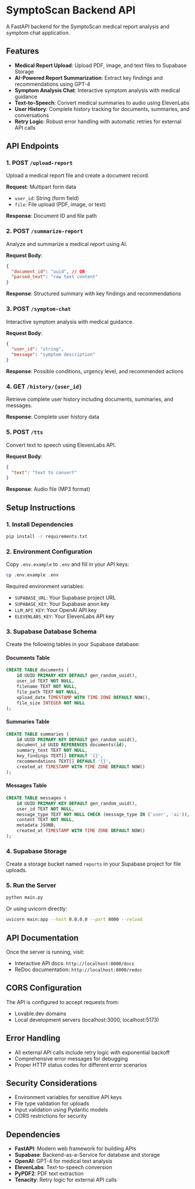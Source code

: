 # SymptoScan Backend API

A FastAPI backend for the SymptoScan medical report analysis and symptom chat application.

## Features

- **Medical Report Upload**: Upload PDF, image, and text files to Supabase Storage
- **AI-Powered Report Summarization**: Extract key findings and recommendations using GPT-4
- **Symptom Analysis Chat**: Interactive symptom analysis with medical guidance
- **Text-to-Speech**: Convert medical summaries to audio using ElevenLabs
- **User History**: Complete history tracking for documents, summaries, and conversations
- **Retry Logic**: Robust error handling with automatic retries for external API calls

## API Endpoints

### 1. POST `/upload-report`
Upload a medical report file and create a document record.

**Request**: Multipart form data
- `user_id`: String (form field)
- `file`: File upload (PDF, image, or text)

**Response**: Document ID and file path

### 2. POST `/summarize-report`
Analyze and summarize a medical report using AI.

**Request Body**:
```json
{
  "document_id": "uuid", // OR
  "parsed_text": "raw text content"
}
```

**Response**: Structured summary with key findings and recommendations

### 3. POST `/symptom-chat`
Interactive symptom analysis with medical guidance.

**Request Body**:
```json
{
  "user_id": "string",
  "message": "symptom description"
}
```

**Response**: Possible conditions, urgency level, and recommended actions

### 4. GET `/history/{user_id}`
Retrieve complete user history including documents, summaries, and messages.

**Response**: Complete user history data

### 5. POST `/tts`
Convert text to speech using ElevenLabs API.

**Request Body**:
```json
{
  "text": "text to convert"
}
```

**Response**: Audio file (MP3 format)

## Setup Instructions

### 1. Install Dependencies
```bash
pip install -r requirements.txt
```

### 2. Environment Configuration
Copy `.env.example` to `.env` and fill in your API keys:

```bash
cp .env.example .env
```

Required environment variables:
- `SUPABASE_URL`: Your Supabase project URL
- `SUPABASE_KEY`: Your Supabase anon key
- `LLM_API_KEY`: Your OpenAI API key
- `ELEVENLABS_KEY`: Your ElevenLabs API key

### 3. Supabase Database Schema

Create the following tables in your Supabase database:

#### Documents Table
```sql
CREATE TABLE documents (
    id UUID PRIMARY KEY DEFAULT gen_random_uuid(),
    user_id TEXT NOT NULL,
    filename TEXT NOT NULL,
    file_path TEXT NOT NULL,
    upload_date TIMESTAMP WITH TIME ZONE DEFAULT NOW(),
    file_size INTEGER NOT NULL
);
```

#### Summaries Table
```sql
CREATE TABLE summaries (
    id UUID PRIMARY KEY DEFAULT gen_random_uuid(),
    document_id UUID REFERENCES documents(id),
    summary_text TEXT NOT NULL,
    key_findings TEXT[] DEFAULT '{}',
    recommendations TEXT[] DEFAULT '{}',
    created_at TIMESTAMP WITH TIME ZONE DEFAULT NOW()
);
```

#### Messages Table
```sql
CREATE TABLE messages (
    id UUID PRIMARY KEY DEFAULT gen_random_uuid(),
    user_id TEXT NOT NULL,
    message_type TEXT NOT NULL CHECK (message_type IN ('user', 'ai')),
    content TEXT NOT NULL,
    metadata JSONB,
    created_at TIMESTAMP WITH TIME ZONE DEFAULT NOW()
);
```

### 4. Supabase Storage
Create a storage bucket named `reports` in your Supabase project for file uploads.

### 5. Run the Server
```bash
python main.py
```

Or using uvicorn directly:
```bash
uvicorn main:app --host 0.0.0.0 --port 8000 --reload
```

## API Documentation

Once the server is running, visit:
- Interactive API docs: `http://localhost:8000/docs`
- ReDoc documentation: `http://localhost:8000/redoc`

## CORS Configuration

The API is configured to accept requests from:
- Lovable.dev domains
- Local development servers (localhost:3000, localhost:5173)

## Error Handling

- All external API calls include retry logic with exponential backoff
- Comprehensive error messages for debugging
- Proper HTTP status codes for different error scenarios

## Security Considerations

- Environment variables for sensitive API keys
- File type validation for uploads
- Input validation using Pydantic models
- CORS restrictions for security

## Dependencies

- **FastAPI**: Modern web framework for building APIs
- **Supabase**: Backend-as-a-Service for database and storage
- **OpenAI**: GPT-4 for medical text analysis
- **ElevenLabs**: Text-to-speech conversion
- **PyPDF2**: PDF text extraction
- **Tenacity**: Retry logic for external API calls
